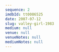 ```yaml
---
sequence: 2
imdbId: tt0086525
date: 2007-07-12
slug: valley-girl-1983
medium: null
venue: null
venueNotes: null
mediumNotes: null
---
```


